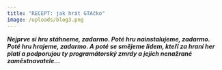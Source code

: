 ```yaml
---
title: "RECEPT: jak hrát GTAčko"
image: /uploads/blog3.png
---
```

***Nejprve si hru stáhneme, zadarmo. Poté hru nainstalujeme, zadarmo. Poté hru hrajeme, zadarmo. A poté se smějeme lidem, kteří za hraní her platí a podporujou ty programátorský zmrdy a jejich nenažrané zaměstnavatele...***